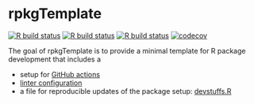 # rpkgTemplate

<!-- badges: start -->
[![R build status](https://github.com/kapsner/rpkgTemplate/workflows/R%20CMD%20Check%20via%20{tic}/badge.svg)](https://github.com/kapsner/rpkgTemplate/actions)
[![R build status](https://github.com/kapsner/rpkgTemplate/workflows/lint/badge.svg)](https://github.com/kapsner/rpkgTemplate/actions)
[![R build status](https://github.com/kapsner/rpkgTemplate/workflows/test-coverage/badge.svg)](https://github.com/kapsner/rpkgTemplate/actions)
[![codecov](https://codecov.io/gh/kapsner/rpkgTemplate/branch/main/graph/badge.svg)](https://app.codecov.io/gh/kapsner/rpkgTemplate)
<!-- badges: end -->

The goal of rpkgTemplate is to provide a minimal template for R package development that includes a

- setup for [GitHub actions](.github/workflows)
- [linter configuration](.lintr)
- a file for reproducible updates of the package setup: [devstuffs.R](./data-raw/devstuffs.R)
